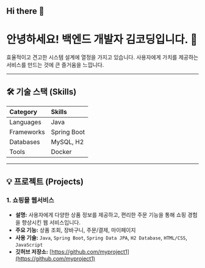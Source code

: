 ## Hi there 👋

<!--
**shl34102/shl34102** is a ✨ _special_ ✨ repository because its `README.md` (this file) appears on your GitHub profile.

Here are some ideas to get you started:

- 🔭 I’m currently working on ...
- 🌱 I’m currently learning ...
- 👯 I’m looking to collaborate on ...
- 🤔 I’m looking for help with ...
- 💬 Ask me about ...
- 📫 How to reach me: ...
- 😄 Pronouns: ...
- ⚡ Fun fact: ...
-->
# 안녕하세요! 백엔드 개발자 김코딩입니다. 🚀

효율적이고 견고한 시스템 설계에 열정을 가지고 있습니다. 사용자에게 가치를 제공하는 서비스를 만드는 것에 큰 즐거움을 느낍니다.

---

## 🛠️ 기술 스택 (Skills)

| Category | Skills                                                                   |
| :------- | :----------------------------------------------------------------------- |
| Languages | Java                                                                     |
| Frameworks | Spring Boot                                                              |
| Databases | MySQL, H2                                                                |
| Tools    | Docker                                                                   |

---

## 💡 프로젝트 (Projects)

### 1. 쇼핑몰 웹서비스

* **설명:** 사용자에게 다양한 상품 정보를 제공하고, 편리한 주문 기능을 통해 쇼핑 경험을 향상시킨 웹 서비스입니다.
* **주요 기능:** 상품 조회, 장바구니, 주문/결제, 마이페이지
* **사용 기술:** `Java`, `Spring Boot`, `Spring Data JPA`, `H2 Database`, `HTML/CSS`, `JavaScript`
* **깃허브 저장소:** [https://github.com/myproject1](https://github.com/myproject1)
